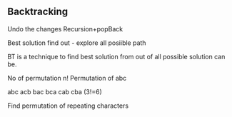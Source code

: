 ## Backtracking

Undo the changes
Recursion+popBack

Best solution find out -
explore all posiible path


BT is a technique to find best solution from out of all possible solution can be.

No of permutation n!
Permutation of abc

abc
acb
bac
bca
cab
cba
(3!=6)


Find permutation of repeating characters




